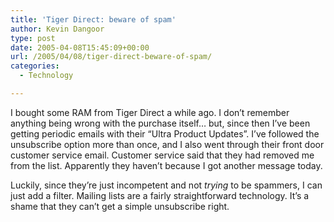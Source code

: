 ```yaml
---
title: 'Tiger Direct: beware of spam'
author: Kevin Dangoor
type: post
date: 2005-04-08T15:45:09+00:00
url: /2005/04/08/tiger-direct-beware-of-spam/
categories:
  - Technology

---
```

I bought some RAM from Tiger Direct a while ago. I don&#8217;t remember anything being wrong with the purchase itself&#8230; but, since then I&#8217;ve been getting periodic emails with their &#8220;Ultra Product Updates&#8221;. I&#8217;ve followed the unsubscribe option more than once, and I also went through their front door customer service email. Customer service said that they had removed me from the list. Apparently they haven&#8217;t because I got another message today.

Luckily, since they&#8217;re just incompetent and not _trying_ to be spammers, I can just add a filter. Mailing lists are a fairly straightforward technology. It&#8217;s a shame that they can&#8217;t get a simple unsubscribe right.